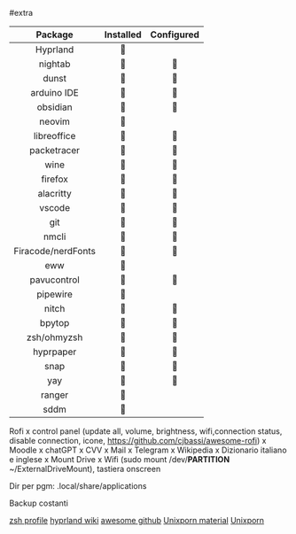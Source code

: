 \#extra

|      Package       | Installed | Configured |
|:------------------:|:---------:|:----------:|
|      Hyprland      |          |            |
|      nightab       |          |           |
|       dunst        |          |            |
|    arduino IDE     |          |           |
|      obsidian      |          |           |
|       neovim       |          |            |
|    libreoffice     |          |           |
|    packetracer     |          |           |
|        wine        |           |            |
|      firefox       |          |           |
|     alacritty      |          |           |
|       vscode       |          |           |
|        git         |          |           |
|       nmcli        |          |           |
| Firacode/nerdFonts |          |           |
|        eww         |          |            |
|    pavucontrol     |          |            |
|      pipewire      |          |            |
|       nitch        |          |           |
|       bpytop       |          |           |
|    zsh/ohmyzsh     |          |           |
|     hyprpaper      |          |            |
|        snap        |          |            |
|        yay         |          |           |
|       ranger       |          |            |
|        sddm        |          |            |

Rofi x control panel (update all, volume, brightness, wifi,connection status, disable connection, icone, https://github.com/cjbassi/awesome-rofi) x Moodle x chatGPT x CVV x Mail x Telegram x Wikipedia x Dizionario italiano e inglese x Mount Drive x Wifi (sudo mount /dev/****PARTITION**** ~/ExternalDriveMount), tastiera onscreen

Dir per pgm: .local/share/applications

Backup costanti

[zsh profile](https://www.reddit.com/r/zsh/comments/fjcd35/theres_no_zprofile_file_in_my_home_directory_in/)
[hyprland wiki](https://wiki.hyprland.org/)
[awesome github](https://github.com/topics/awesome)
[Unixporn material](https://www.reddit.com/r/unixporn/?f=flair_name%3A%22Material%22)
[Unixporn](https://www.reddit.com/r/unixporn/)